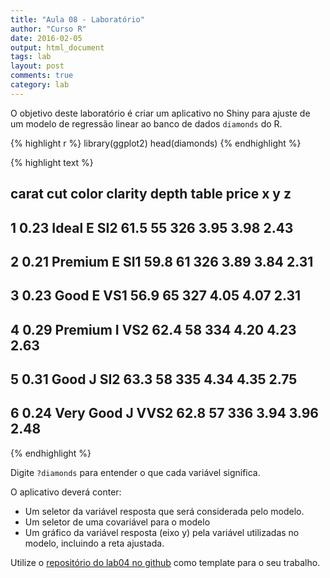 ```yaml
---
title: "Aula 08 - Laboratório"
author: "Curso R"
date: 2016-02-05
output: html_document
tags: lab
layout: post
comments: true
category: lab
---
```


O objetivo deste laboratório é criar um aplicativo no Shiny para ajuste de um 
modelo de regressão linear ao banco de dados `diamonds` do R.


{% highlight r %}
library(ggplot2)
head(diamonds)
{% endhighlight %}



{% highlight text %}
##   carat       cut color clarity depth table price    x    y    z
## 1  0.23     Ideal     E     SI2  61.5    55   326 3.95 3.98 2.43
## 2  0.21   Premium     E     SI1  59.8    61   326 3.89 3.84 2.31
## 3  0.23      Good     E     VS1  56.9    65   327 4.05 4.07 2.31
## 4  0.29   Premium     I     VS2  62.4    58   334 4.20 4.23 2.63
## 5  0.31      Good     J     SI2  63.3    58   335 4.34 4.35 2.75
## 6  0.24 Very Good     J    VVS2  62.8    57   336 3.94 3.96 2.48
{% endhighlight %}

Digite `?diamonds` para entender o que cada variável significa.

O aplicativo deverá conter:

* Um seletor da variável resposta que será considerada pelo modelo.
* Um seletor de uma covariável para o modelo
* Um gráfico da variável resposta (eixo y) pela variável utilizadas no modelo,
incluindo a reta ajustada.

Utilize o [repositório do lab04 no github](https://github.com/curso-r/lab04) como template para o seu trabalho. 
